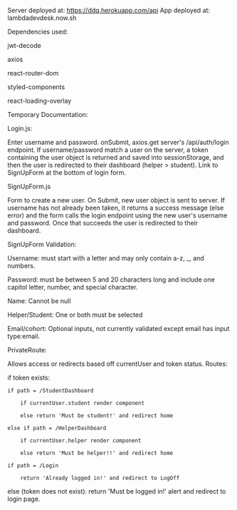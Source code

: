 Server deployed at: https://ddq.herokuapp.com/api
App deployed at: lambdadevdesk.now.sh

Dependencies used:

jwt-decode

axios

react-router-dom

styled-components

react-loading-overlay

<!-- redux
react-redux
redux-thunk

@testing-library/react -->


Temporary Documentation:

Login.js:

Enter username and password. onSubmit, axios.get server's /api/auth/login endpoint. If username/password match a user on the server, a token containing the user object is returned and saved into sessionStorage, and then the user is redirected to their dashboard (helper > student). Link to SignUpForm at the bottom of login form.

SignUpForm.js

Form to create a new user. On Submit, new user object is sent to server. If username has not already been taken, it returns a success message (else error) and the form calls the login endpoint using the new user's username and password. Once that succeeds the user is redirected to their dashboard.

SignUpForm Validation:

Username: must start with a letter and may only contain a-z, _, and numbers.

Password: must be between 5 and 20 characters long and include one capitol letter, number, and special character.

Name: Cannot be null

Helper/Student: One or both must be selected

Email/cohort: Optional inputs, not currently validated except email has input type:email.


PrivateRoute:

Allows access or redirects based off currentUser and token status. Routes:

if token exists:

    if path = /StudentDashboard

        if currentUser.student render component

        else return 'Must be student!' and redirect home

    else if path = /HelperDashboard

        if currentUser.helper render component

        else return 'Must be helper!!' and redirect home

    if path = /Login

        return 'Already logged in!' and redirect to LogOff


else (token does not exist): return 'Must be logged in!' alert and redirect to login page. 